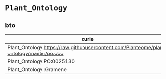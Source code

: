 # `Plant_Ontology`

## bto

| curie                                                                                   |   usages | nodes                                                                                                |
|-----------------------------------------------------------------------------------------|----------|------------------------------------------------------------------------------------------------------|
| Plant_Ontology:https://raw.githubusercontent.com/Planteome/plant-ontology/master/po.obo |        2 | [BTO:0006492](https://bioregistry.io/BTO:0006492), [BTO:0006496](https://bioregistry.io/BTO:0006496) |
| Plant_Ontology:PO:0025130                                                               |        1 | [BTO:0005811](https://bioregistry.io/BTO:0005811)                                                    |
| Plant_Ontology::Gramene                                                                 |        1 | [BTO:0006014](https://bioregistry.io/BTO:0006014)                                                    |

